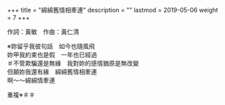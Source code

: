 +++
title = "綿綿舊情相牽連"
description = ""
lastmod = 2019-05-06
weight = 7
+++

作詞：黃敏　作曲：黃仁清

※妳留乎我彼句話　如今也隨風飛  
妳甲我約束也是假　一年也已經過  
＃不管欺騙還是無緣　我對妳的感情猶原是無改變  
但願妳我還有緣　綿綿舊情相牽連  
啊～～綿綿情牽連  

重複※＃＃
